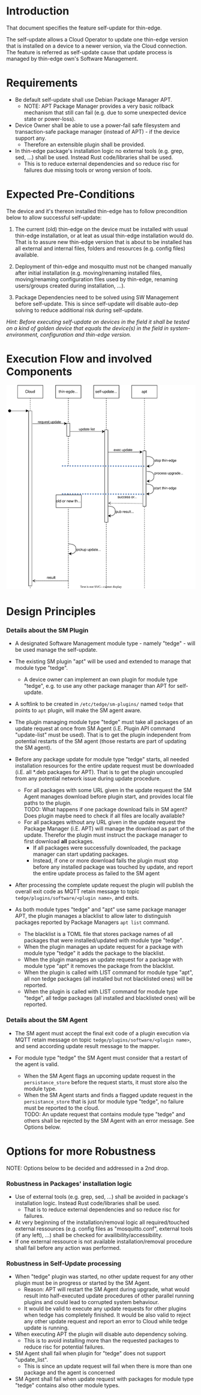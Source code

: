 # Introduction

That document specifies the feature self-update for thin-edge.

The self-update allows a Cloud Operator to update one thin-edge version that is installed on a device to a newer version, via the Cloud connection. The feature is referred as self-update cause that update process is managed by thin-edge own's Software Management.

# Requirements

* Be default self-update shall use Debian Package Manager APT.
  * NOTE: APT Package Manager provides a very basic rollback mechanism that still can fail (e.g. due to some unexpected device state or power-loss).
* Device Owner shall be able to use a power-fail safe filesystem and transaction-safe package manager (instead of APT) - if the device support any.
  * Therefore an extensible plugin shall be provided.
* In thin-edge package's installation logic no external tools (e.g. grep, sed, ...) shall be used. Instead Rust code/libraries shall be used.
  * This is to reduce external dependencies and so reduce risc for failures due missing tools or wrong version of tools.

# Expected Pre-Conditions 

The device and it's thereon installed thin-edge has to follow precondition below to allow successful self-update:

1) The current (old) thin-edge on the device must be installed with usual thin-edge installation, or at leat as usual thin-edge installation would do. That is to assure new thin-edge version that is about to be installed has all external and internal files, folders and resources (e.g. config files) available.
2) Deployment of thin-edge and mosquitto must not be changed manually after initial installation (e.g. moving/renaming installed files, moving/renaming configuration files used by thin-edge, renaming users/groups created during installation, ...).

3) Package Dependencies need to be solved using SW Management before self-update. This is since self-update will disable auto-dep solving to reduce additional risk during self-update.

*Hint: Before executing self-update on devices in the field it shall be tested on a kind of golden device that equals the device(s) in the field in system-environment, configuration and thin-edge version.*


# Execution Flow and involved Components
![Sequence Diagram Update SW-list](images/self-update.drawio.svg)


# Design Principles

### Details about the SM Plugin

* A designated Software Management module type - namely "tedge" - will be used manage the self-update.

* The existing SM plugin "apt" will be used and extended to manage that module type "tedge". 
  * A device owner can implement an own plugin for module type "tedge", e.g. to use any other package manager than APT for self-update. 

* A softlink to be created in `/etc/tedge/sm-plugins/` named `tedge` that points to `apt` plugin, will make the SM agent aware.

* The plugin managing module type "tedge" must take all packages of an update request at once from SM Agent (i.E. Plugin API command "update-list" must be used). That is to get the plugin independent from potential restarts of the SM agent (those restarts are part of updating the SM agent).

* Before any package update for module type "tedge" starts, all needed installation resources for the entire update request must be downloaded (i.E. all \*.deb packages for APT). That is to get the plugin uncoupled from any potential network issue during update procedure.
  * For all packages with some URL given in the update request the SM Agent manages download before plugin start, and provides local file paths to the plugin.<br/>
    TODO: What happens if one package download fails in SM agent? Does plugin maybe need to check if all files are locally available?
  * For all packages without any URL given in the update request the Package Manager (i.E. APT) will manage the download as part of the update. Therefor the plugin must instruct the package manager to first download **all** packages. 
    * If all packages were successfully downloaded, the package manager can start updating packages.<br/>
    * Instead, if one or more download fails the plugin must stop before any installed package was touched by update, and report the entire update process as failed to the SM agent<br/>

* After processing the complete update request the plugin will publish the overall exit code as MQTT retain message to topic `tedge/plugins/software/<plugin name>`, and exits.

* As both module types "tedge" and "apt" use same package manager APT, the plugin manages a blacklist to allow later to distinguish packages reported by Package Managers `apt list` command.
  * The blacklist is a TOML file that stores package names of all packages that were installed/updated with module type "tedge".
  * When the plugin manages an update request for a package with module type "tedge" it adds the package to the blacklist.
  * When the plugin manages an update request for a package with module type "apt" it removes the package from the blacklist.
  * When the plugin is called with LIST command for module type "apt", all non tedge packages (all installed but not blacklisted ones) will be reported.
  * When the plugin is called with LIST command for module type "tedge", all tedge packages (all installed and blacklisted ones) will be reported.


### Details about the SM Agent

* The SM agent must accept the final exit code of a plugin execution via MQTT retain message on topic `tedge/plugins/software/<plugin name>`, and send according update result message to the mapper.

* For module type "tedge" the SM Agent must consider that a restart of the agent is valid.
  * When the SM Agent flags an upcoming update request in the `persistance_store` before the request starts, it must store also the module type.
  * When the SM Agent starts and finds a flagged update request in the `persistance_store` that is just for module type "tedge", no failure must be reported to the cloud.<br/>
    TODO: An update request that contains module type "tedge" and others shall be rejected by the SM Agent with an error message. See Options below.

# Options for more Robustness
NOTE: Options below to be decided and addressed in a 2nd drop.

### Robustness in Packages' installation logic
* Use of external tools (e.g. grep, sed, ...) shall be avoided in package's installation logic. Instead Rust code/libraries shall be used.
  * That is to reduce external dependencies and so reduce risc for failures.
* At very beginning of the installation/removal logic all required/touched external ressources (e.g. config files as "mosquitto.conf", external tools (if any left), ...) shall be checked for availibility/accessibility.
* If one external ressource is not available installation/removal procedure shall fail before any action was performed.

### Robustness in Self-Update processing
* When "tedge" plugin was started, no other update request for any other plugin must be in progress or started by the SM Agent.
  * Reason: APT will restart the SM Agent during upgrade, what would result into half-executed update procedures of other parallel running plugins and could lead to corrupted system behaviour.
  * It would be valid to execute any update requests for other plugins when tedge has completely finished. 
    It would be also valid to reject any other update request and report an error to Cloud while tedge update is running. 
* When executing APT the plugin will disable auto dependency solving.
  * This is to avoid installing more than the requested packages to reduce risc for potential failures.
* SM Agent shall fail when plugin for "tedge" does not support "update_list".
  * This is since an update request will fail when there is more than one package and the agent is concerned
* SM Agent shall fail when update request with packages for module type "tedge" contains also other module types.
